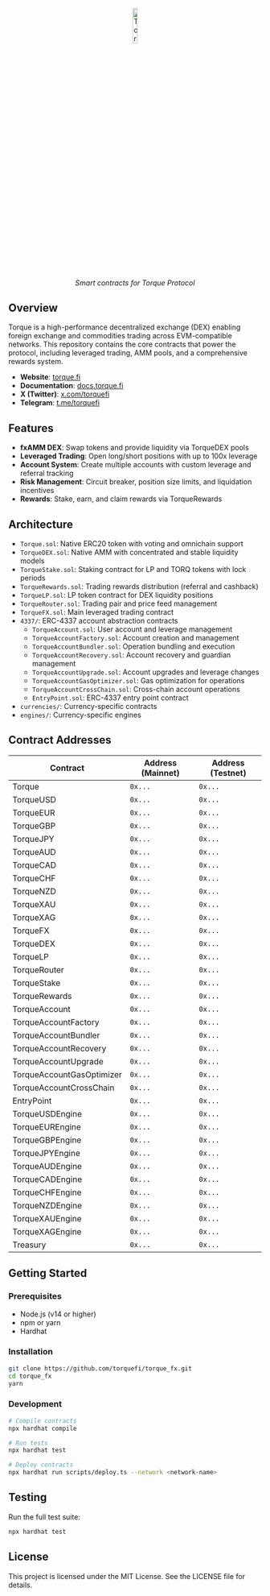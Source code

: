 <p align="center">
  <img src="https://cdn.prod.website-files.com/6556f6be06fc2abb8a8da998/665ce0e7788b3d8fe85d1fed_torque-square%20copy%202.png" alt="Torque Logo" width="13.4%">
</p>
<p align="center">
  <i align="center">Smart contracts for Torque Protocol</i>
</p>

## Overview

Torque is a high-performance decentralized exchange (DEX) enabling foreign exchange and commodities trading across EVM-compatible networks. This repository contains the core contracts that power the protocol, including leveraged trading, AMM pools, and a comprehensive rewards system.

- **Website**: [torque.fi](https://torque.fi)
- **Documentation**: [docs.torque.fi](https://docs.torque.fi)
- **X (Twitter)**: [x.com/torquefi](https://x.com/torquefi)
- **Telegram**: [t.me/torquefi](https://t.me/torquefi)

## Features

- **fxAMM DEX**: Swap tokens and provide liquidity via TorqueDEX pools
- **Leveraged Trading**: Open long/short positions with up to 100x leverage
- **Account System**: Create multiple accounts with custom leverage and referral tracking
- **Risk Management**: Circuit breaker, position size limits, and liquidation incentives
- **Rewards**: Stake, earn, and claim rewards via TorqueRewards

## Architecture

- `Torque.sol`: Native ERC20 token with voting and omnichain support
- `TorqueDEX.sol`: Native AMM with concentrated and stable liquidity models
- `TorqueStake.sol`: Staking contract for LP and TORQ tokens with lock periods
- `TorqueRewards.sol`: Trading rewards distribution (referral and cashback)
- `TorqueLP.sol`: LP token contract for DEX liquidity positions
- `TorqueRouter.sol`: Trading pair and price feed management
- `TorqueFX.sol`: Main leveraged trading contract
- `4337/`: ERC-4337 account abstraction contracts
  - `TorqueAccount.sol`: User account and leverage management
  - `TorqueAccountFactory.sol`: Account creation and management
  - `TorqueAccountBundler.sol`: Operation bundling and execution
  - `TorqueAccountRecovery.sol`: Account recovery and guardian management
  - `TorqueAccountUpgrade.sol`: Account upgrades and leverage changes
  - `TorqueAccountGasOptimizer.sol`: Gas optimization for operations
  - `TorqueAccountCrossChain.sol`: Cross-chain account operations
  - `EntryPoint.sol`: ERC-4337 entry point contract
- `currencies/`: Currency-specific contracts
- `engines/`: Currency-specific engines

## Contract Addresses

| Contract         | Address (Mainnet) | Address (Testnet) |
|------------------|------------------|-------------------|
| Torque           | `0x...`          | `0x...`           |
| TorqueUSD        | `0x...`          | `0x...`           |
| TorqueEUR        | `0x...`          | `0x...`           |
| TorqueGBP        | `0x...`          | `0x...`           |
| TorqueJPY        | `0x...`          | `0x...`           |
| TorqueAUD        | `0x...`          | `0x...`           |
| TorqueCAD        | `0x...`          | `0x...`           |
| TorqueCHF        | `0x...`          | `0x...`           |
| TorqueNZD        | `0x...`          | `0x...`           |
| TorqueXAU        | `0x...`          | `0x...`           |
| TorqueXAG        | `0x...`          | `0x...`           |
| TorqueFX         | `0x...`          | `0x...`           |
| TorqueDEX        | `0x...`          | `0x...`           |
| TorqueLP         | `0x...`          | `0x...`           |
| TorqueRouter     | `0x...`          | `0x...`           |
| TorqueStake      | `0x...`          | `0x...`           |
| TorqueRewards    | `0x...`          | `0x...`           |
| TorqueAccount    | `0x...`          | `0x...`           |
| TorqueAccountFactory | `0x...`      | `0x...`           |
| TorqueAccountBundler | `0x...`      | `0x...`           |
| TorqueAccountRecovery | `0x...`    | `0x...`           |
| TorqueAccountUpgrade | `0x...`      | `0x...`           |
| TorqueAccountGasOptimizer | `0x...` | `0x...`           |
| TorqueAccountCrossChain | `0x...`  | `0x...`           |
| EntryPoint       | `0x...`          | `0x...`           |
| TorqueUSDEngine  | `0x...`          | `0x...`           |
| TorqueEUREngine  | `0x...`          | `0x...`           |
| TorqueGBPEngine  | `0x...`          | `0x...`           |
| TorqueJPYEngine  | `0x...`          | `0x...`           |
| TorqueAUDEngine  | `0x...`          | `0x...`           |
| TorqueCADEngine  | `0x...`          | `0x...`           |
| TorqueCHFEngine  | `0x...`          | `0x...`           |
| TorqueNZDEngine  | `0x...`          | `0x...`           |
| TorqueXAUEngine  | `0x...`          | `0x...`           |
| TorqueXAGEngine  | `0x...`          | `0x...`           |
| Treasury         | `0x...`          | `0x...`           |

## Getting Started

### Prerequisites

- Node.js (v14 or higher)
- npm or yarn
- Hardhat

### Installation

```bash
git clone https://github.com/torquefi/torque_fx.git
cd torque_fx
yarn
```

### Development

```bash
# Compile contracts
npx hardhat compile

# Run tests
npx hardhat test

# Deploy contracts
npx hardhat run scripts/deploy.ts --network <network-name>
```

## Testing

Run the full test suite:

```bash
npx hardhat test
```

## License

This project is licensed under the MIT License. See the LICENSE file for details.